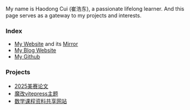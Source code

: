 My name is Haodong Cui (崔浩东), a passionate lifelong learner. And this page serves as a gateway to my projects and interests.

### Index
- [My Website](https://haodongcui.github.io) and its [Mirror](https://cuihd.com/)
- [My Blog Website](https://haodongcui.github.io/blog/)
- [My Github](https://github.com/haodongcui)

### Projects
- [2025美赛论文](https://haodongcui.github.io/files/2025comapPaper.pdf)
- [魔改vitepress主题](https://github.com/haodongcui/vitepress-blog-ob)
- [数学课程资料共享网站](https://haodongcui.github.io/xju-math-fly/)

